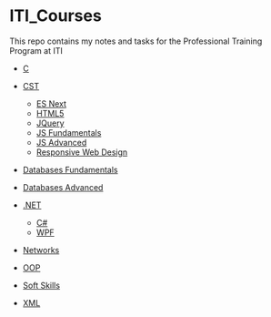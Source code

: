 # ITI_Courses

This repo contains my notes and tasks for the Professional Training Program at ITI

* [C](./C/)
* [CST
  ](./CST/)

  * [ES Next](./CST/ESNEXT)
  * [HTML5](./CST/HTML5/)
  * [JQuery](./CST/JQuery)
  * [JS Fundamentals](./CST/JS_I/)
  * [JS Advanced](./CST/JS_advanced)
  * [Responsive Web Design](./CST/RWD/)
* [Databases Fundamentals](./DatabasesI/)
* [Databases Advanced](./DatabasesII/)
* [.NET](./DOTNET)

  * [C#](./DOTNET/C#)
  * [WPF](./DOTNET/WPF)
* [Networks](./network/)
* [OOP](./OOP/)
* [Soft Skills](./Soft_Skills/)
* [XML](./XML/)
